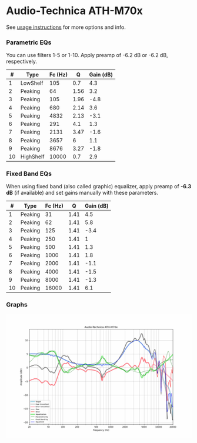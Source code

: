 # Audio-Technica ATH-M70x
See [usage instructions](https://github.com/jaakkopasanen/AutoEq#usage) for more options and info.

### Parametric EQs
You can use filters 1-5 or 1-10. Apply preamp of -6.2 dB or -6.2 dB, respectively.

|   # | Type      |   Fc (Hz) |    Q |   Gain (dB) |
|-----|-----------|-----------|------|-------------|
|   1 | LowShelf  |       105 | 0.7  |         4.3 |
|   2 | Peaking   |        64 | 1.56 |         3.2 |
|   3 | Peaking   |       105 | 1.96 |        -4.8 |
|   4 | Peaking   |       680 | 2.14 |         3.6 |
|   5 | Peaking   |      4832 | 2.13 |        -3.1 |
|   6 | Peaking   |       291 | 4.1  |         1.3 |
|   7 | Peaking   |      2131 | 3.47 |        -1.6 |
|   8 | Peaking   |      3657 | 6    |         1.1 |
|   9 | Peaking   |      8676 | 3.27 |        -1.8 |
|  10 | HighShelf |     10000 | 0.7  |         2.9 |

### Fixed Band EQs
When using fixed band (also called graphic) equalizer, apply preamp of **-6.3 dB** (if available) and set gains manually with these parameters.

|   # | Type    |   Fc (Hz) |    Q |   Gain (dB) |
|-----|---------|-----------|------|-------------|
|   1 | Peaking |        31 | 1.41 |         4.5 |
|   2 | Peaking |        62 | 1.41 |         5.8 |
|   3 | Peaking |       125 | 1.41 |        -3.4 |
|   4 | Peaking |       250 | 1.41 |         1   |
|   5 | Peaking |       500 | 1.41 |         1.3 |
|   6 | Peaking |      1000 | 1.41 |         1.8 |
|   7 | Peaking |      2000 | 1.41 |        -1.1 |
|   8 | Peaking |      4000 | 1.41 |        -1.5 |
|   9 | Peaking |      8000 | 1.41 |        -1.3 |
|  10 | Peaking |     16000 | 1.41 |         6.1 |

### Graphs
![](./Audio-Technica%20ATH-M70x.png)
